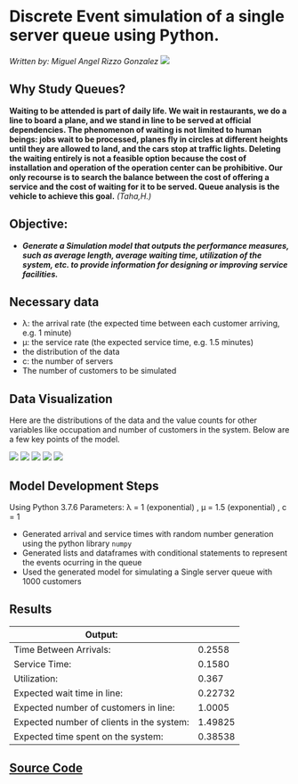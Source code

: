 # Discrete Event simulation of a single server queue using Python. 
*Written by: Miguel Angel Rizzo Gonzalez*
![](https://user-images.githubusercontent.com/69512046/93006624-747df780-f52c-11ea-9b3a-8e0f97714b87.jpg)


## Why Study Queues?
**Waiting to be attended is part of daily life. We wait in restaurants, we do a
line to board a plane, and we stand in line to be served at
official dependencies. The phenomenon of waiting is not limited to human beings:
jobs wait to be processed, planes fly in circles at different heights
until they are allowed to land, and the cars stop at traffic lights. Deleting the
waiting entirely is not a feasible option because the cost of installation and
operation of the operation center can be prohibitive. Our only recourse is to search
the balance between the cost of offering a service and the cost of waiting for it to be served.
Queue analysis is the vehicle to achieve this goal.** *(Taha,H.)* 
##  Objective: 
- ***Generate a Simulation model that outputs the performance measures, such as average length, average waiting time, utilization of the system, etc. to provide information for designing or improving service facilities.***

## Necessary data
- λ: the arrival rate (the expected time between each customer arriving, e.g. 1 minute)
- μ: the service rate (the expected service time, e.g. 1.5 minutes)
- the distribution of the data
- c: the number of servers
- The number of customers to be simulated

## Data Visualization

Here are the distributions of the data and the value counts for other variables like occupation and number of customers in the system. Below are a few key points of the model.


![](https://user-images.githubusercontent.com/69512046/93101315-1b22df00-f678-11ea-91f7-b1b2a4b08e7b.png)
![](https://user-images.githubusercontent.com/69512046/93101333-1f4efc80-f678-11ea-9b21-e1a16462497e.png)
![](https://user-images.githubusercontent.com/69512046/93101325-1ceca280-f678-11ea-8315-9ec5cde3b81a.png)
![](https://user-images.githubusercontent.com/69512046/93101302-18c08500-f678-11ea-9729-c573d85f666e.png)
![](https://user-images.githubusercontent.com/69512046/93101287-16f6c180-f678-11ea-9265-5b5804c180d5.png)

## Model Development Steps
Using Python 3.7.6
Parameters: λ = 1 (exponential) , μ = 1.5 (exponential) , c = 1

- Generated arrival and service times with random number generation using the python library `numpy`
- Generated lists and dataframes with conditional statements to represent the events ocurring in the queue
- Used the generated model for simulating a Single server queue with 1000 customers

## Results

|  Output:                 |          | 
| ----------- | ----------- |
|  Time Between Arrivals:  | 0.2558   |
| Service Time:            |  0.1580  |        
| Utilization:             |  0.367   |
|  Expected wait time in line:|   0.22732 |  
|  Expected number of customers in line:|   1.0005 |  
|   Expected number of clients in the system: |  1.49825 |  
|   Expected time spent on the system:|   0.38538 |  

 ## [Source Code](https://github.com/miguelrizzog96/Simulation-of-a-single-server-queue/blob/master/QueuingSimulation.py)
